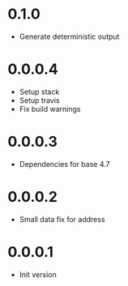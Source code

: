 # 0.1.0
  - Generate deterministic output

# 0.0.0.4
  - Setup stack
  - Setup travis
  - Fix build warnings

# 0.0.0.3
  - Dependencies for base 4.7

# 0.0.0.2
  - Small data fix for address

# 0.0.0.1
  - Init version
